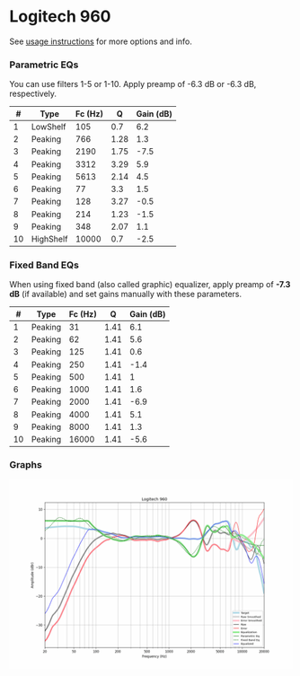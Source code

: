 # Logitech 960
See [usage instructions](https://github.com/jaakkopasanen/AutoEq#usage) for more options and info.

### Parametric EQs
You can use filters 1-5 or 1-10. Apply preamp of -6.3 dB or -6.3 dB, respectively.

|   # | Type      |   Fc (Hz) |    Q |   Gain (dB) |
|-----|-----------|-----------|------|-------------|
|   1 | LowShelf  |       105 | 0.7  |         6.2 |
|   2 | Peaking   |       766 | 1.28 |         1.3 |
|   3 | Peaking   |      2190 | 1.75 |        -7.5 |
|   4 | Peaking   |      3312 | 3.29 |         5.9 |
|   5 | Peaking   |      5613 | 2.14 |         4.5 |
|   6 | Peaking   |        77 | 3.3  |         1.5 |
|   7 | Peaking   |       128 | 3.27 |        -0.5 |
|   8 | Peaking   |       214 | 1.23 |        -1.5 |
|   9 | Peaking   |       348 | 2.07 |         1.1 |
|  10 | HighShelf |     10000 | 0.7  |        -2.5 |

### Fixed Band EQs
When using fixed band (also called graphic) equalizer, apply preamp of **-7.3 dB** (if available) and set gains manually with these parameters.

|   # | Type    |   Fc (Hz) |    Q |   Gain (dB) |
|-----|---------|-----------|------|-------------|
|   1 | Peaking |        31 | 1.41 |         6.1 |
|   2 | Peaking |        62 | 1.41 |         5.6 |
|   3 | Peaking |       125 | 1.41 |         0.6 |
|   4 | Peaking |       250 | 1.41 |        -1.4 |
|   5 | Peaking |       500 | 1.41 |         1   |
|   6 | Peaking |      1000 | 1.41 |         1.6 |
|   7 | Peaking |      2000 | 1.41 |        -6.9 |
|   8 | Peaking |      4000 | 1.41 |         5.1 |
|   9 | Peaking |      8000 | 1.41 |         1.3 |
|  10 | Peaking |     16000 | 1.41 |        -5.6 |

### Graphs
![](./Logitech%20960.png)
